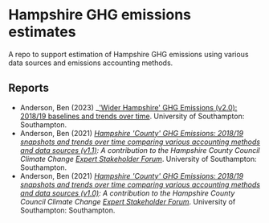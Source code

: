 # Hampshire GHG emissions estimates

A repo to support estimation of Hampshire GHG emissions using various data sources and emissions accounting methods.

## Reports

   * Anderson, Ben (2023) _['Wider Hampshire' GHG Emissions (v2.0): 2018/19 baselines and trends over time](widerHampshire_GHG_Emissions_v2.0.html). University of Southampton: Southampton.
   * Anderson, Ben (2021) _[Hampshire 'County' GHG Emissions: 2018/19 snapshots and trends over time comparing various accounting methods and data sources (v1.1)](Hampshire_County_GHG_Emissions_v1.1.html): A contribution to the Hampshire County Council Climate Change [Expert Stakeholder Forum](https://www.hants.gov.uk/landplanningandenvironment/environment/climatechange/whoweworkwith/climatechangeforumevent)_. University of Southampton: Southampton.
   * Anderson, Ben (2021) _[Hampshire 'County' GHG Emissions: 2018/19 snapshots and trends over time comparing various accounting methods and data sources (v1.0)](Hampshire_County_GHG_Emissions_v1.0.html): A contribution to the Hampshire County Council Climate Change [Expert Stakeholder Forum](https://www.hants.gov.uk/landplanningandenvironment/environment/climatechange/whoweworkwith/climatechangeforumevent)_. University of Southampton: Southampton.


